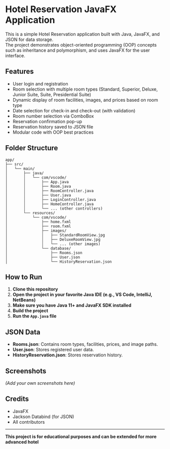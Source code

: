 # Hotel Reservation JavaFX Application

This is a simple Hotel Reservation application built with Java, JavaFX, and JSON for data storage.  
The project demonstrates object-oriented programming (OOP) concepts such as inheritance and polymorphism, and uses JavaFX for the user interface.

## Features

- User login and registration
- Room selection with multiple room types (Standard, Superior, Deluxe, Junior Suite, Suite, Presidential Suite)
- Dynamic display of room facilities, images, and prices based on room type
- Date selection for check-in and check-out (with validation)
- Room number selection via ComboBox
- Reservation confirmation pop-up
- Reservation history saved to JSON file
- Modular code with OOP best practices

## Folder Structure

```
app/
├── src/
│   └── main/
│       ├── java/
│       │   └── com/vscode/
│       │       ├── App.java
│       │       ├── Room.java
│       │       ├── RoomController.java
│       │       ├── User.java
│       │       ├── LoginController.java
│       │       ├── HomeController.java
│       │       └── ... (other controllers)
│       └── resources/
│           └── com/vscode/
│               ├── home.fxml
│               ├── room.fxml
│               ├── images/
│               │   ├── StandardRoomView.jpg
│               │   ├── DeluxeRoomView.jpg
│               │   └── ... (other images)
│               └── database/
│                   ├── Rooms.json
│                   ├── User.json
│                   └── HistoryReservation.json
```

## How to Run

1. **Clone this repository**
2. **Open the project in your favorite Java IDE (e.g., VS Code, IntelliJ, NetBeans)**
3. **Make sure you have Java 11+ and JavaFX SDK installed**
4. **Build the project**
5. **Run the `App.java` file**

## JSON Data

- **Rooms.json**: Contains room types, facilities, prices, and image paths.
- **User.json**: Stores registered user data.
- **HistoryReservation.json**: Stores reservation history.

## Screenshots

*(Add your own screenshots here)*

## Credits

- JavaFX
- Jackson Databind (for JSON)
- All contributors

---

**This project is for educational purposes and can be extended for more advanced hotel**
